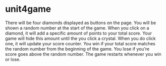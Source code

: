 # unit4game
There will be four diamonds displayed as buttons on the page.
You will be shown a random number at the start of the game.
When you click on a diamond, it will add a specific amount of points to your total score. 
Your game will hide this amount until the you click a crystal.
When you do click one, it will update your score counter.
You win if your total score matches the random number from the beginning of the game.
You lose if you're score goes above the random number.
The game restarts whenever you win or lose.


